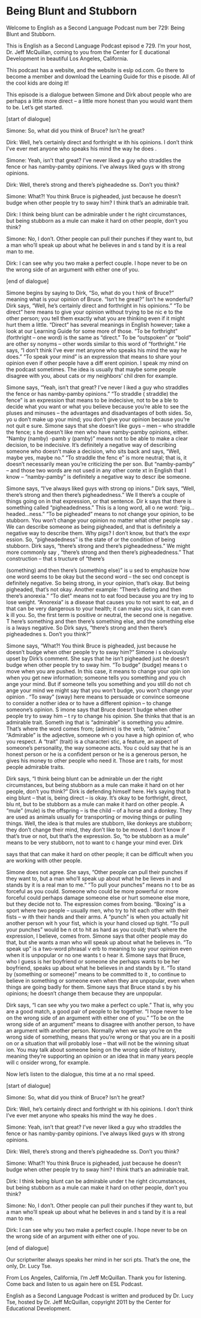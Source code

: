 # Being Blunt and Stubborn

Welcome to English as a Second Language Podcast num ber 729: Being Blunt and Stubborn.

This is English as a Second Language Podcast episod e 729.  I’m your host, Dr. Jeff McQuillan, coming to you from the Center for E ducational Development in beautiful Los Angeles, California.

This podcast has a website, and the website is eslp od.com.  Go there to become a member and download the Learning Guide for this e pisode.  All of the cool kids are doing it!

This episode is a dialogue between Simone and Dirk about people who are perhaps a little more direct – a little more honest  than you would want them to be.  Let’s get started.

[start of dialogue]

Simone:  So, what did you think of Bruce?  Isn’t he  great?

Dirk:  Well, he’s certainly direct and forthright w ith his opinions.  I don’t think I’ve ever met anyone who speaks his mind the way he does .

Simone:  Yeah, isn’t that great?  I’ve never liked a guy who straddles the fence or has namby-pamby opinions.  I’ve always liked guys w ith strong opinions.

Dirk:  Well, there’s strong and there’s pigheadedne ss.  Don’t you think?

Simone:  What?!  You think Bruce is pigheaded, just  because he doesn’t budge when other people try to sway him?  I think that’s an admirable trait.

Dirk:  I think being blunt can be admirable under t he right circumstances, but being stubborn as a mule can make it hard on other people, don’t you think?

Simone:  No, I don’t.  Other people can pull their punches if they want to, but a man who’ll speak up about what he believes in and s tand by it is a real man to me.

Dirk:  I can see why you two make a perfect couple.   I hope never to be on the wrong side of an argument with either one of you.

[end of dialogue]

Simone begins by saying to Dirk, “So, what do you t hink of Bruce?” meaning what is your opinion of Bruce.  “Isn’t he great?”  Isn’t he wonderful?  Dirk says, “Well, he’s certainly direct and forthright in his opinions.”  “To be direct” here means to give your opinion without trying to be nic e to the other person; you tell them exactly what you are thinking even if it might  hurt them a little.  “Direct” has several meanings in English however; take a look at  our Learning Guide for some more of those.  “To be forthright” (forthright  – one word) is the same as “direct.”  To be “outspoken” or “bold” are other sy nonyms – other words similar to this word of “forthright.”  He says, “I don’t think  I’ve ever met anyone who speaks his mind the way he does.”  “To speak your mind” is  an expression that means to share your opinion even if other people have a diff erent opinion.  I speak my mind on the podcast sometimes.  The idea is usually  that maybe some people disagree with you, about cats or my neighbors’ chil dren for example.

Simone says, “Yeah, isn’t that great?  I’ve never l iked a guy who straddles the fence or has namby-pamby opinions.”  “To straddle ( straddle) the fence” is an expression that means to be indecisive, not to be a ble to decide what you want or what you believe because you’re able to see the pluses and minuses – the advantages and disadvantages of both sides.  So, yo u don’t make up your mind; you don’t give your opinion because you’re not quit e sure.  Simone says that she doesn’t like guys – men – who straddle the fence; s he doesn’t like men who have namby-pamby opinions, either.  “Namby (namby) -pamb y (pamby)” means not to be able to make a clear decision, to be indecisive.   It’s definitely a negative way of describing someone who doesn’t make a decision, who sits back and says, “Well, maybe yes, maybe no.”  “To straddle the fenc e” is more neutral; that is, it doesn’t necessarily mean you’re criticizing the per son.  But “namby-pamby” – and those two words are not used in any other conte xt in English that I know – “namby-pamby” is definitely a negative way to descr ibe someone.

Simone says, “I’ve always liked guys with strong op inions.”  Dirk says, “Well, there’s strong and then there’s pigheadedness.”  We ll there’s a couple of things going on in that expression, or that sentence.  Dir k says that there is something called “pigheadedness.”  This is a long word, all o ne word: “pig…headed…ness.” “To be pigheaded” means to not change your opinion,  to be stubborn.  You won’t change your opinion no matter what other people say .  We can describe someone as being pigheaded, and that is definitely a negative way to describe them.  Why pigs?  I don’t know, but that’s the expr ession.  So, “pigheadedness” is the state of or the condition of being stubborn.   Dirk says, “there’s strong and there’s pigheadedness.”  We might more commonly say , “there’s strong and then there’s pigheadedness.”  That construction – that s tructure of “there’s

(something) and then there’s (something else)” is u sed to emphasize how one word seems to be okay but the second word – the sec ond concept is definitely negative.  So being strong, in your opinion, that’s  okay.  But being pigheaded, that’s not okay.  Another example: “There’s dieting  and then there’s anorexia.” “To diet” means not to eat food because you are try ing to lose weight.  “Anorexia” is a disease that causes you to not want to eat, an d that can be very dangerous to your health; it can make you sick, it can even k ill you.  So, the first term is positive or neutral, the second one is negative.  T here’s something and then there’s something else, and the something else is a lways negative.  So Dirk says, “there’s strong and then there’s pigheadednes s.  Don’t you think?”

Simone says, “What?!  You think Bruce is pigheaded,  just because he doesn’t budge when other people try to sway him?”  Simone i s obviously upset by Dirk’s comment.  She says that he isn’t pigheaded just he doesn’t budge when other people try to sway him.  “To budge” (budge) means t o move when you are pushed.  In this case, it means to change your opin ion when you get new information; someone tells you something and you ch ange your mind.  But if someone tells you something and you still do not ch ange your mind we might say that you won’t budge, you won’t change your opinion .  “To sway” (sway) here means to persuade or convince someone to consider a nother idea or to have a different opinion – to change someone’s opinion.  S imone says that Bruce doesn’t budge when other people try to sway him – t ry to change his opinion. She thinks that that is an admirable trait.  Someth ing that is “admirable” is something you admire.  That’s where the word comes from; (admire) is the verb, “admire.”  “Admirable” is the adjective, someone wh o you have a high opinion of, who you respect.  A “trait” (trait) is a characteri stic, a feature, an aspect of someone’s personality, the way someone acts.  You c ould say that he is an honest person or he is a confident person or he is a generous person, he gives his money to other people who need it.  Those are t raits, for most people admirable traits.

Dirk says, “I think being blunt can be admirable un der the right circumstances, but being stubborn as a mule can make it hard on ot her people, don’t you think?” Dirk is defending himself here.  He’s saying that b eing blunt – that is, being direct – is okay.  It’s okay to be forthright, direct, blu nt, but to be stubborn as a mule can make it hard on other people.  A “mule” (mule) is the offspring – is the child – of a horse and a donkey.  They are used as animals usually for transporting or moving things or pulling things.  Well, the idea is  that mules are stubborn, like donkeys are stubborn; they don’t change their mind,  they don’t like to be moved. I don’t know if that’s true or not, but that’s the expression.  So, “to be stubborn as a mule” means to be very stubborn, not to want to c hange your mind ever.  Dirk

says that that can make it hard on other people; it  can be difficult when you are working with other people.

Simone does not agree.  She says, “Other people can  pull their punches if they want to, but a man who’ll speak up about what he be lieves in and stands by it is a real man to me.”  “To pull your punches” means no t to be as forceful as you could.  Someone who could be more powerful or more forceful could perhaps damage someone else or hurt someone else more, but they decide not to.  The expression comes from boxing.  “Boxing” is a sport where two people – usually men, who try to hit each other with their fists – w ith their hands and their arms.  A “punch” is when you actually hit another person wit h your fist, which is your hand closed up tight.  “To pull your punches” would be n ot to hit as hard as you could; that’s where the expression, I believe, comes from.   Simone says that other people may do that, but she wants a man who will speak up about what he believes in.  “To speak up” is a two-word phrasal v erb to meaning to say your opinion even when it is unpopular or no one wants t o hear it.  Simone says that Bruce, who I guess is her boyfriend or someone she perhaps wants to be her boyfriend, speaks up about what he believes in and stands by it.  “To stand by (something or someone)” means to be committed to it , to continue to believe in something or someone even when they are unpopular, even when things are going badly for them.  Simone says that Bruce stand s by his opinions; he doesn’t change them because they are unpopular.

Dirk says, “I can see why you two make a perfect co uple.”  That is, why you are a good match, a good pair of people to be together.  “I hope never to be on the wrong side of an argument with either one of you.”  “To be on the wrong side of an argument” means to disagree with another person,  to have an argument with another person.  Normally when we say you’re on the  wrong side of something, means that you’re wrong or that you are in a positi on or a situation that will probably lose – that will not be the winning situat ion.  You may talk about someone being on the wrong side of history, meaning  they’re supporting an opinion or an idea that in many years people will c onsider wrong, for example.

Now let’s listen to the dialogue, this time at a no rmal speed.

[start of dialogue]

Simone:  So, what did you think of Bruce?  Isn’t he  great?

Dirk:  Well, he’s certainly direct and forthright w ith his opinions.  I don’t think I’ve ever met anyone who speaks his mind the way he does .

Simone:  Yeah, isn’t that great?  I’ve never liked a guy who straddles the fence or has namby-pamby opinions.  I’ve always liked guys w ith strong opinions.

Dirk:  Well, there’s strong and there’s pigheadedne ss.  Don’t you think?

Simone:  What?!  You think Bruce is pigheaded, just  because he doesn’t budge when other people try to sway him?  I think that’s an admirable trait.

Dirk:  I think being blunt can be admirable under t he right circumstances, but being stubborn as a mule can make it hard on other people, don’t you think?

Simone:  No, I don’t.  Other people can pull their punches if they want to, but a man who’ll speak up about what he believes in and s tand by it is a real man to me.

Dirk:  I can see why you two make a perfect couple.   I hope never to be on the wrong side of an argument with either one of you.

[end of dialogue]

Our scriptwriter always speaks her mind in her scri pts.  That’s the one, the only, Dr. Lucy Tse.

From Los Angeles, California, I’m Jeff McQuillan.  Thank you for listening.  Come back and listen to us again here on ESL Podcast.

English as a Second Language Podcast is written and  produced by Dr. Lucy Tse, hosted by Dr. Jeff McQuillan, copyright 2011 by the  Center for Educational Development.

